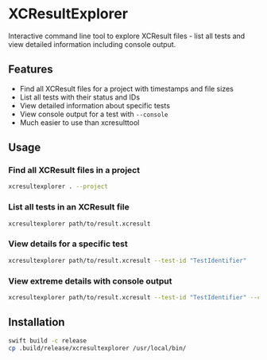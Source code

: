 # XCResultExplorer
Interactive command line tool to explore XCResult files - list all tests and view detailed information including console output.

## Features
- Find all XCResult files for a project with timestamps and file sizes
- List all tests with their status and IDs
- View detailed information about specific tests
- View console output for a test with `--console`
- Much easier to use than xcresulttool

## Usage

### Find all XCResult files in a project
```bash
xcresultexplorer . --project
```

### List all tests in an XCResult file
```bash
xcresultexplorer path/to/result.xcresult
```

### View details for a specific test
```bash
xcresultexplorer path/to/result.xcresult --test-id "TestIdentifier"
```

### View extreme details with console output
```bash
xcresultexplorer path/to/result.xcresult --test-id "TestIdentifier" --console
```

## Installation
```bash
swift build -c release
cp .build/release/xcresultexplorer /usr/local/bin/
```
